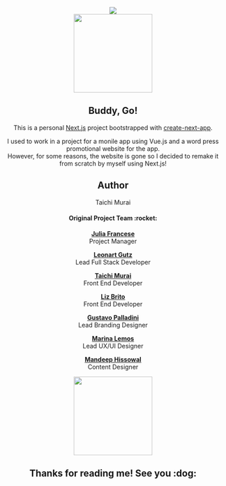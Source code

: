 <p align="center" >
  <a href="https://next-js-buddy-go.vercel.app/"><img src="https://user-images.githubusercontent.com/53918541/112741853-ebfdfc00-8f3d-11eb-8766-730086985748.png" /></a><br />
  
  <img src="https://user-images.githubusercontent.com/53918541/112910774-f688d480-90a8-11eb-9237-d9e0783880e9.png" width="180px;" />
</p>

<div align="center">
  <h2> Buddy, Go! </h2>
  <p>This is a personal <a href="https://nextjs.org/">Next.js</a> project bootstrapped with <a href="https://github.com/vercel/next.js/tree/canary/packages/create-next-app">create-next-app</a>.</p>
  I used to work in a project for a monile app using Vue.js and a word press promotional website for the app. <br/>However, for some reasons, the website is gone so I decided to remake it from scratch by myself using Next.js!



  <h2> Author </h2>
  Taichi Murai

  <h4> Original Project Team :rocket:</h4>
    <p>
  <a href="https://www.linkedin.com/in/julia-francese/"><strong>Julia Francese</strong></a> <br/> Project Manager
    </p> 
    <p>
      <a href="https://www.linkedin.com/in/leonartgutz/"><strong>Leonart Gutz</strong></a> <br/> Lead Full Stack Developer
    </p>
    <p>
      <a href="https://www.linkedin.com/in/taichimurai/"><strong>Taichi Murai</strong></a> <br/> Front End Developer
    </p>
    <p>
      <a href="https://www.linkedin.com/in/lizcostafernandes/"><strong>Liz Brito</strong></a> <br/> Front End Developer
    </p>
    <p>
      <a href="https://www.linkedin.com/in/gpalladini/"><strong>Gustavo Palladini</strong></a> <br/> Lead Branding Designer
    </p>
    <p>
      <a href="https://www.linkedin.com/in/marinalemos/"><strong>Marina Lemos</strong></a> <br/> Lead UX/UI Designer
    </p>
    <p>
      <a href="https://www.linkedin.com/in/mandykaur09/"><strong>Mandeep Hissowal</strong></a> <br/> Content Designer
    </p>
 

  <p align="center" ><a href="https://next-js-buddy-go.vercel.app/"><img src="https://user-images.githubusercontent.com/53918541/112741509-506b8c00-8f3b-11eb-9275-aeb416d6d2bb.gif" width="180px;" /></a></p>
  
  <h2>Thanks for reading me! See you :dog:</h2>
</div>
